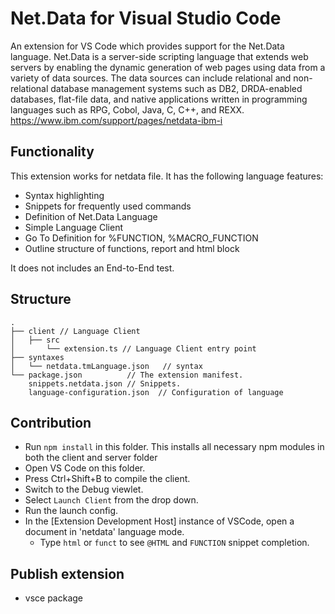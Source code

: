 # Net.Data for Visual Studio Code

An extension for VS Code which provides support for the Net.Data language. Net.Data is a server-side scripting language that extends web servers by enabling the dynamic generation of web pages using data from a variety of data sources. The data sources can include relational and non-relational database management systems such as DB2, DRDA-enabled databases, flat-file data, and native applications written in programming languages such as RPG, Cobol, Java, C, C++, and REXX.
https://www.ibm.com/support/pages/netdata-ibm-i

## Functionality

This extension works for netdata file. It has the following language features:

- Syntax highlighting
- Snippets for frequently used commands
- Definition of Net.Data Language
- Simple Language Client
- Go To Definition for %FUNCTION, %MACRO_FUNCTION
- Outline structure of functions, report and html block

It does not includes an End-to-End test.

## Structure

```
.
├── client // Language Client
│   ├── src
│       └── extension.ts // Language Client entry point
├── syntaxes
│   └── netdata.tmLanguage.json   // syntax
└── package.json          // The extension manifest.
    snippets.netdata.json // Snippets.
    language-configuration.json  // Configuration of language
```

## Contribution

- Run `npm install` in this folder. This installs all necessary npm modules in both the client and server folder
- Open VS Code on this folder.
- Press Ctrl+Shift+B to compile the client.
- Switch to the Debug viewlet.
- Select `Launch Client` from the drop down.
- Run the launch config.
- In the [Extension Development Host] instance of VSCode, open a document in 'netdata' language mode.
  - Type `html` or `funct` to see `@HTML` and `FUNCTION` snippet completion.

## Publish extension

- vsce package
